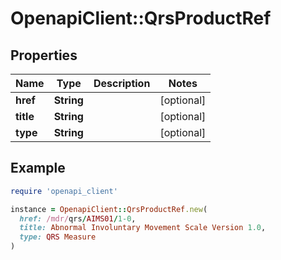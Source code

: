 # OpenapiClient::QrsProductRef

## Properties

| Name | Type | Description | Notes |
| ---- | ---- | ----------- | ----- |
| **href** | **String** |  | [optional] |
| **title** | **String** |  | [optional] |
| **type** | **String** |  | [optional] |

## Example

```ruby
require 'openapi_client'

instance = OpenapiClient::QrsProductRef.new(
  href: /mdr/qrs/AIMS01/1-0,
  title: Abnormal Involuntary Movement Scale Version 1.0,
  type: QRS Measure
)
```

